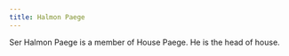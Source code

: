 ```yaml
---
title: Halmon Paege
---
```


Ser Halmon Paege is a member of House Paege. He is the head of house.


